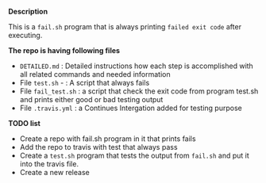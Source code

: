 **Description**

  This is a ```fail.sh``` program that is always printing ```failed exit code``` after executing.


**The repo is having following files**
- ```DETAILED.md``` : Detailed instructions how each step is accomplished with all related commands and needed information
- File ```test.sh``` - : A script that always fails
- File ```fail_test.sh``` : a script that check the exit code from program test.sh and prints either good or bad testing output 
- File ```.travis.yml``` : a Continues Intergation added for testing purpose

**TODO list**
- Create a repo with fail.sh program in it that prints fails
- Add the repo to travis with test that always pass
- Create a ```test.sh``` program that tests the output from ```fail.sh``` and put it into the travis file.
- Create a new release
